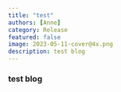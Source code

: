 ```yaml
---
title: "test"
authors: [Anne]
category: Release
featured: false
image: 2023-05-11-cover@4x.png
description: test blog
---
```


### test blog
